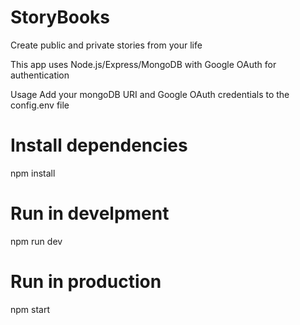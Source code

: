 # StoryBooks
Create public and private stories from your life

This app uses Node.js/Express/MongoDB with Google OAuth for authentication

Usage
Add your mongoDB URI and Google OAuth credentials to the config.env file

# Install dependencies
npm install

# Run in develpment
npm run dev

# Run in production
npm start
